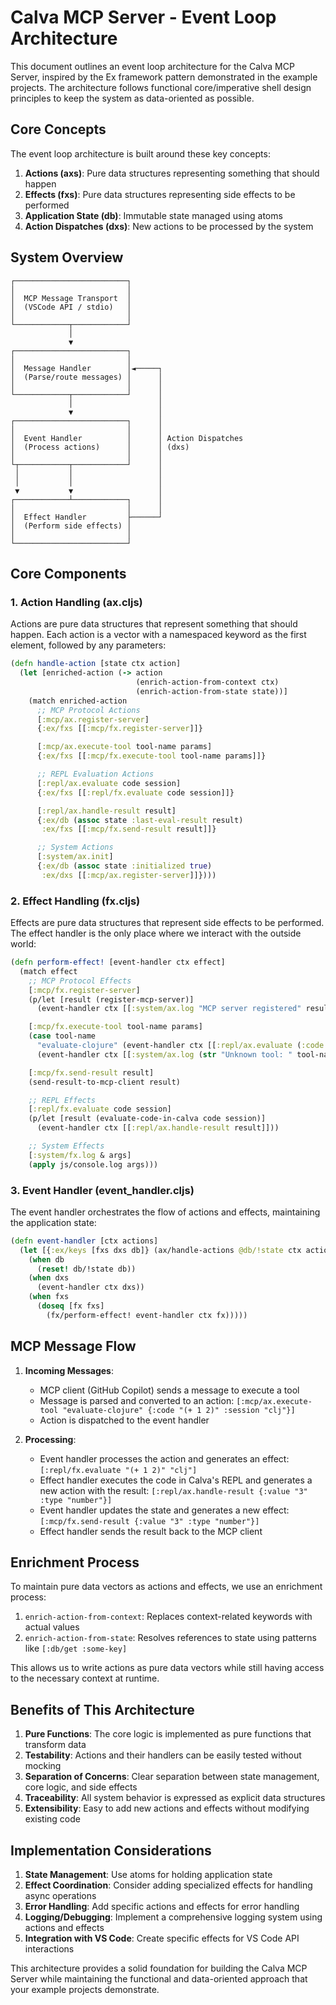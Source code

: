 # Calva MCP Server - Event Loop Architecture

This document outlines an event loop architecture for the Calva MCP Server, inspired by the Ex framework pattern demonstrated in the example projects. The architecture follows functional core/imperative shell design principles to keep the system as data-oriented as possible.

## Core Concepts

The event loop architecture is built around these key concepts:

1. **Actions (axs)**: Pure data structures representing something that should happen
2. **Effects (fxs)**: Pure data structures representing side effects to be performed
3. **Application State (db)**: Immutable state managed using atoms
4. **Action Dispatches (dxs)**: New actions to be processed by the system

## System Overview

```
┌─────────────────────────┐
│                         │
│  MCP Message Transport  │
│  (VSCode API / stdio)   │
│                         │
└────────────┬────────────┘
             │
             ▼
┌─────────────────────────┐
│                         │
│  Message Handler        │◄─────┐
│  (Parse/route messages) │      │
│                         │      │
└────────────┬────────────┘      │
             │                   │
             ▼                   │
┌─────────────────────────┐      │
│                         │      │
│  Event Handler          │      │ Action Dispatches
│  (Process actions)      │      │ (dxs)
│                         │      │
└┬───────────┬────────────┘      │
 │           │                   │
 │           │                   │
 ▼           ▼                   │
┌────────────┴────────────┐      │
│                         │      │
│  Effect Handler         ├──────┘
│  (Perform side effects) │
│                         │
└─────────────────────────┘
```

## Core Components

### 1. Action Handling (ax.cljs)

Actions are pure data structures that represent something that should happen. Each action is a vector with a namespaced keyword as the first element, followed by any parameters:

```clojure
(defn handle-action [state ctx action]
  (let [enriched-action (-> action
                            (enrich-action-from-context ctx)
                            (enrich-action-from-state state))]
    (match enriched-action
      ;; MCP Protocol Actions
      [:mcp/ax.register-server]
      {:ex/fxs [[:mcp/fx.register-server]]}

      [:mcp/ax.execute-tool tool-name params]
      {:ex/fxs [[:mcp/fx.execute-tool tool-name params]]}

      ;; REPL Evaluation Actions
      [:repl/ax.evaluate code session]
      {:ex/fxs [[:repl/fx.evaluate code session]]}

      [:repl/ax.handle-result result]
      {:ex/db (assoc state :last-eval-result result)
       :ex/fxs [[:mcp/fx.send-result result]]}

      ;; System Actions
      [:system/ax.init]
      {:ex/db (assoc state :initialized true)
       :ex/dxs [[:mcp/ax.register-server]]})))
```

### 2. Effect Handling (fx.cljs)

Effects are pure data structures that represent side effects to be performed. The effect handler is the only place where we interact with the outside world:

```clojure
(defn perform-effect! [event-handler ctx effect]
  (match effect
    ;; MCP Protocol Effects
    [:mcp/fx.register-server]
    (p/let [result (register-mcp-server)]
      (event-handler ctx [[:system/ax.log "MCP server registered" result]]))

    [:mcp/fx.execute-tool tool-name params]
    (case tool-name
      "evaluate-clojure" (event-handler ctx [[:repl/ax.evaluate (:code params) (:session params)]])
      (event-handler ctx [[:system/ax.log (str "Unknown tool: " tool-name)]]))

    [:mcp/fx.send-result result]
    (send-result-to-mcp-client result)

    ;; REPL Effects
    [:repl/fx.evaluate code session]
    (p/let [result (evaluate-code-in-calva code session)]
      (event-handler ctx [[:repl/ax.handle-result result]]))

    ;; System Effects
    [:system/fx.log & args]
    (apply js/console.log args)))
```

### 3. Event Handler (event_handler.cljs)

The event handler orchestrates the flow of actions and effects, maintaining the application state:

```clojure
(defn event-handler [ctx actions]
  (let [{:ex/keys [fxs dxs db]} (ax/handle-actions @db/!state ctx actions)]
    (when db
      (reset! db/!state db))
    (when dxs
      (event-handler ctx dxs))
    (when fxs
      (doseq [fx fxs]
        (fx/perform-effect! event-handler ctx fx)))))
```

## MCP Message Flow

1. **Incoming Messages**:
   - MCP client (GitHub Copilot) sends a message to execute a tool
   - Message is parsed and converted to an action: `[:mcp/ax.execute-tool "evaluate-clojure" {:code "(+ 1 2)" :session "clj"}]`
   - Action is dispatched to the event handler

2. **Processing**:
   - Event handler processes the action and generates an effect: `[:repl/fx.evaluate "(+ 1 2)" "clj"]`
   - Effect handler executes the code in Calva's REPL and generates a new action with the result: `[:repl/ax.handle-result {:value "3" :type "number"}]`
   - Event handler updates the state and generates a new effect: `[:mcp/fx.send-result {:value "3" :type "number"}]`
   - Effect handler sends the result back to the MCP client

## Enrichment Process

To maintain pure data vectors as actions and effects, we use an enrichment process:

1. `enrich-action-from-context`: Replaces context-related keywords with actual values
2. `enrich-action-from-state`: Resolves references to state using patterns like `[:db/get :some-key]`

This allows us to write actions as pure data vectors while still having access to the necessary context at runtime.

## Benefits of This Architecture

1. **Pure Functions**: The core logic is implemented as pure functions that transform data
2. **Testability**: Actions and their handlers can be easily tested without mocking
3. **Separation of Concerns**: Clear separation between state management, core logic, and side effects
4. **Traceability**: All system behavior is expressed as explicit data structures
5. **Extensibility**: Easy to add new actions and effects without modifying existing code

## Implementation Considerations

1. **State Management**: Use atoms for holding application state
2. **Effect Coordination**: Consider adding specialized effects for handling async operations
3. **Error Handling**: Add specific actions and effects for error handling
4. **Logging/Debugging**: Implement a comprehensive logging system using actions and effects
5. **Integration with VS Code**: Create specific effects for VS Code API interactions

This architecture provides a solid foundation for building the Calva MCP Server while maintaining the functional and data-oriented approach that your example projects demonstrate.